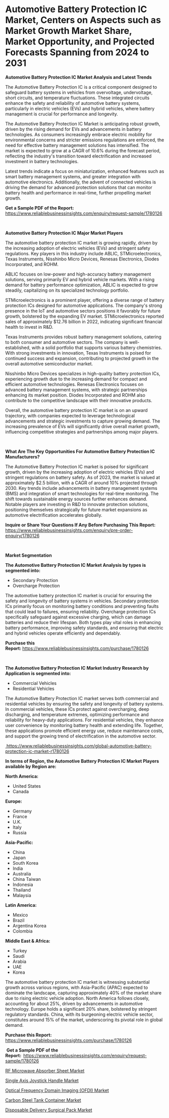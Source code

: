 <p><h1>Automotive Battery Protection IC Market, Centers on Aspects such as Market Growth Market Share, Market Opportunity, and Projected Forecasts Spanning from 2024 to 2031</h1></p><p><strong>Automotive Battery Protection IC Market Analysis and Latest Trends</strong></p>
<p><p>The Automotive Battery Protection IC is a critical component designed to safeguard battery systems in vehicles from overvoltage, undervoltage, short circuits, and temperature fluctuations. These integrated circuits enhance the safety and reliability of automotive battery systems, particularly in electric vehicles (EVs) and hybrid vehicles, where battery management is crucial for performance and longevity.</p><p>The Automotive Battery Protection IC Market is anticipating robust growth, driven by the rising demand for EVs and advancements in battery technologies. As consumers increasingly embrace electric mobility for environmental concerns and stricter emissions regulations are enforced, the need for effective battery management solutions has intensified. The market is expected to grow at a CAGR of 10.6% during the forecast period, reflecting the industry's transition toward electrification and increased investment in battery technologies. </p><p>Latest trends indicate a focus on miniaturization, enhanced features such as smart battery management systems, and greater integration with automotive electronics. Additionally, the advent of connected vehicles is driving the demand for advanced protection solutions that can monitor battery health and performance in real-time, further propelling market growth.</p></p>
<p><strong>Get a Sample PDF of the Report:&nbsp;</strong> <a href="https://www.reliablebusinessinsights.com/enquiry/request-sample/1780126?utm_campaign=1500&utm_medium=2&utm_source=Github&utm_content=ia&utm_term=13102024&utm_id=automotive-battery-protection-ic">https://www.reliablebusinessinsights.com/enquiry/request-sample/1780126</a></p>
<p>&nbsp;</p>
<p><strong>Automotive Battery Protection IC Major Market Players</strong></p>
<p><p>The automotive battery protection IC market is growing rapidly, driven by the increasing adoption of electric vehicles (EVs) and stringent safety regulations. Key players in this industry include ABLIC, STMicroelectronics, Texas Instruments, Nisshinbo Micro Devices, Renesas Electronics, Diodes Incorporated, and ROHM.</p><p>ABLIC focuses on low-power and high-accuracy battery management solutions, serving primarily EV and hybrid vehicle markets. With a rising demand for battery performance optimization, ABLIC is expected to grow steadily, capitalizing on its specialized technology portfolio.</p><p>STMicroelectronics is a prominent player, offering a diverse range of battery protection ICs designed for automotive applications. The company's strong presence in the IoT and automotive sectors positions it favorably for future growth, bolstered by the expanding EV market. STMicroelectronics reported sales of approximately $12.76 billion in 2022, indicating significant financial health to invest in R&D.</p><p>Texas Instruments provides robust battery management solutions, catering to both consumer and automotive sectors. The company is well-established, with a solid portfolio that supports various battery chemistries. With strong investments in innovation, Texas Instruments is poised for continued success and expansion, contributing to projected growth in the overall automotive semiconductor market.</p><p>Nisshinbo Micro Devices specializes in high-quality battery protection ICs, experiencing growth due to the increasing demand for compact and efficient automotive technologies. Renesas Electronics focuses on advanced battery management systems, with strategic partnerships enhancing its market position. Diodes Incorporated and ROHM also contribute to the competitive landscape with their innovative products.</p><p>Overall, the automotive battery protection IC market is on an upward trajectory, with companies expected to leverage technological advancements and strategic investments to capture growing demand. The increasing prevalence of EVs will significantly drive overall market growth, influencing competitive strategies and partnerships among major players.</p></p>
<p>&nbsp;</p>
<p><strong>What Are The Key Opportunities For Automotive Battery Protection IC Manufacturers?</strong></p>
<p><p>The Automotive Battery Protection IC market is poised for significant growth, driven by the increasing adoption of electric vehicles (EVs) and stringent regulations on battery safety. As of 2023, the market is valued at approximately $2.5 billion, with a CAGR of around 10% projected through 2030. Key trends include advancements in battery management systems (BMS) and integration of smart technologies for real-time monitoring. The shift towards sustainable energy sources further enhances demand. Notable players are investing in R&D to innovate protection solutions, positioning themselves strategically for future market expansions as automotive electrification accelerates globally.</p></p>
<p><strong>Inquire or Share Your Questions If Any Before Purchasing This Report:</strong> <a href="https://www.reliablebusinessinsights.com/enquiry/pre-order-enquiry/1780126?utm_campaign=1500&utm_medium=2&utm_source=Github&utm_content=ia&utm_term=13102024&utm_id=automotive-battery-protection-ic">https://www.reliablebusinessinsights.com/enquiry/pre-order-enquiry/1780126</a></p>
<p>&nbsp;</p>
<p><strong>Market Segmentation</strong></p>
<p><strong>The Automotive Battery Protection IC Market Analysis by types is segmented into:</strong></p>
<p><ul><li>Secondary Protection</li><li>Overcharge Protection</li></ul></p>
<p><p>The automotive battery protection IC market is crucial for ensuring the safety and longevity of battery systems in vehicles. Secondary protection ICs primarily focus on monitoring battery conditions and preventing faults that could lead to failures, ensuring reliability. Overcharge protection ICs specifically safeguard against excessive charging, which can damage batteries and reduce their lifespan. Both types play vital roles in enhancing battery performance, improving safety standards, and ensuring that electric and hybrid vehicles operate efficiently and dependably.</p></p>
<p><strong>Purchase this Report:&nbsp;</strong><a href="https://www.reliablebusinessinsights.com/purchase/1780126?utm_campaign=1500&utm_medium=2&utm_source=Github&utm_content=ia&utm_term=13102024&utm_id=automotive-battery-protection-ic">https://www.reliablebusinessinsights.com/purchase/1780126</a></p>
<p>&nbsp;</p>
<p><strong>The Automotive Battery Protection IC Market Industry Research by Application is segmented into:</strong></p>
<p><ul><li>Commercial Vehicles</li><li>Residential Vehicles</li></ul></p>
<p><p>The Automotive Battery Protection IC market serves both commercial and residential vehicles by ensuring the safety and longevity of battery systems. In commercial vehicles, these ICs protect against overcharging, deep discharging, and temperature extremes, optimizing performance and reliability for heavy-duty applications. For residential vehicles, they enhance user convenience by monitoring battery health and extending life. Together, these applications promote efficient energy use, reduce maintenance costs, and support the growing trend of electrification in the automotive sector.</p></p>
<p><a href="https://www.reliablebusinessinsights.com/global-automotive-battery-protection-ic-market-r1780126?utm_campaign=1500&utm_medium=2&utm_source=Github&utm_content=ia&utm_term=13102024&utm_id=automotive-battery-protection-ic">&nbsp;https://www.reliablebusinessinsights.com/global-automotive-battery-protection-ic-market-r1780126</a></p>
<p><strong>In terms of Region, the Automotive Battery Protection IC Market Players available by Region are:</strong></p>
<p>
    <p> <strong> North America: </strong>
        <ul>
            <li>United States</li>
            <li>Canada</li>
        </ul>
        </p> 
    <p> <strong> Europe: </strong>
        <ul>
            <li>Germany</li>
            <li>France</li>
            <li>U.K.</li>
            <li>Italy</li>
            <li>Russia</li>
        </ul>
        </p> 
    <p> <strong> Asia-Pacific: </strong>
        <ul>
            <li>China</li>
            <li>Japan</li>
            <li>South Korea</li>
            <li>India</li>
            <li>Australia</li>
            <li>China Taiwan</li>
            <li>Indonesia</li>
            <li>Thailand</li>
            <li>Malaysia</li>
        </ul>
        </p> 
    <p> <strong> Latin America: </strong>
        <ul>
            <li>Mexico</li>
            <li>Brazil</li>
            <li>Argentina Korea</li>
            <li>Colombia</li>
        </ul>
        </p> 
    <p> <strong> Middle East & Africa: </strong>
        <ul>
            <li>Turkey</li>
            <li>Saudi</li>
            <li>Arabia</li>
            <li>UAE</li>
            <li>Korea</li>
        </ul>
    </p>
    </p>
<p><p>The automotive battery protection IC market is witnessing substantial growth across various regions, with Asia-Pacific (APAC) expected to dominate the landscape, capturing approximately 40% of the market share due to rising electric vehicle adoption. North America follows closely, accounting for about 25%, driven by advancements in automotive technology. Europe holds a significant 20% share, bolstered by stringent regulatory standards. China, with its burgeoning electric vehicle sector, constitutes around 15% of the market, underscoring its pivotal role in global demand.</p></p>
<p><strong>Purchase this Report: </strong><a href="https://www.reliablebusinessinsights.com/purchase/1780126?utm_campaign=1500&utm_medium=2&utm_source=Github&utm_content=ia&utm_term=13102024&utm_id=automotive-battery-protection-ic">https://www.reliablebusinessinsights.com/purchase/1780126</a></p>
<p>&nbsp;<strong>Get a Sample PDF of the Report:&nbsp;&nbsp;</strong><a href="https://www.reliablebusinessinsights.com/enquiry/request-sample/1780126?utm_campaign=1500&utm_medium=2&utm_source=Github&utm_content=ia&utm_term=13102024&utm_id=automotive-battery-protection-ic">https://www.reliablebusinessinsights.com/enquiry/request-sample/1780126</a></p>
<p><strong></strong></p>
<p><p><a href="https://www.linkedin.com/pulse/insights-rf-microwave-absorber-sheet-market-size-which-expanding-ktp5e?utm_campaign=1500&utm_medium=2&utm_source=Github&utm_content=ia&utm_term=13102024&utm_id=automotive-battery-protection-ic">RF Microwave Absorber Sheet Market</a></p><p><a href="https://www.linkedin.com/pulse/in-depth-single-axis-joystick-handle-market-review-hsfbe?utm_campaign=1500&utm_medium=2&utm_source=Github&utm_content=ia&utm_term=13102024&utm_id=automotive-battery-protection-ic">Single Axis Joystick Handle Market</a></p><p><a href="https://www.linkedin.com/pulse/global-optical-frequency-domain-imaging-ofdi-market-share-growth-xhbuc?utm_campaign=1500&utm_medium=2&utm_source=Github&utm_content=ia&utm_term=13102024&utm_id=automotive-battery-protection-ic">Optical Frequency Domain Imaging (OFDI) Market</a></p><p><a href="https://www.linkedin.com/pulse/strategic-roadmap-success-global-carbon-steel-tank-container-czqte?utm_campaign=1500&utm_medium=2&utm_source=Github&utm_content=ia&utm_term=13102024&utm_id=automotive-battery-protection-ic">Carbon Steel Tank Container Market</a></p><p><a href="https://www.linkedin.com/pulse/disposable-delivery-surgical-pack-market-global-regional-analysis-z85rc?utm_campaign=1500&utm_medium=2&utm_source=Github&utm_content=ia&utm_term=13102024&utm_id=automotive-battery-protection-ic">Disposable Delivery Surgical Pack Market</a></p></p>